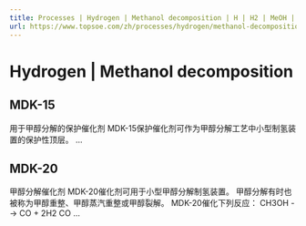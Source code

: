 ```yaml
---
title: Processes | Hydrogen | Methanol decomposition | H | H2 | MeOH | CH3OH | Topsoe
url: https://www.topsoe.com/zh/processes/hydrogen/methanol-decomposition
---
```


# Hydrogen | Methanol decomposition

## MDK-15

用于甲醇分解的保护催化剂 MDK-15保护催化剂可作为甲醇分解工艺中小型制氢装置的保护性顶层。 ...

## MDK-20

甲醇分解催化剂 MDK-20催化剂可用于小型甲醇分解制氢装置。 甲醇分解有时也被称为甲醇重整、甲醇蒸汽重整或甲醇裂解。 MDK-20催化下列反应： CH3OH --> CO + 2H2 CO ...